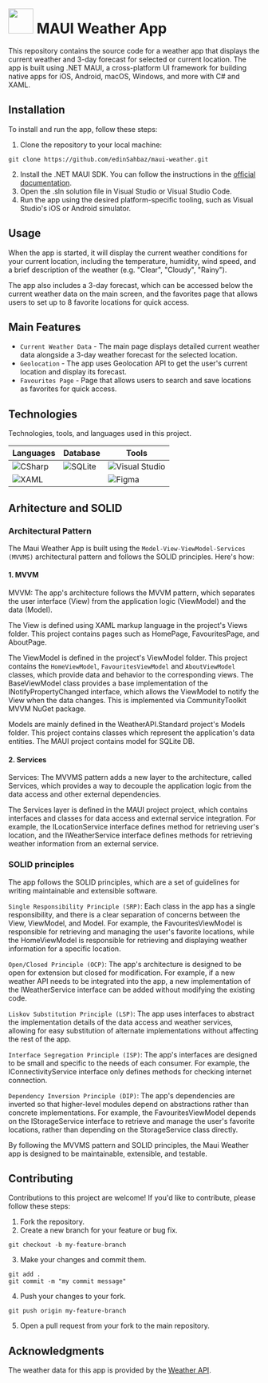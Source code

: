 # <img src="https://github.com/edinSahbaz/maui-weather/assets/47791892/97b74a60-96f9-42dc-bfa3-2b8d69b0c461" height="50px" /> MAUI Weather App

This repository contains the source code for a weather app that displays the current weather and 3-day forecast for selected or current location. The app is built using .NET MAUI, a cross-platform UI framework for building native apps for iOS, Android, macOS, Windows, and more with C# and XAML.

## Installation
To install and run the app, follow these steps:
1. Clone the repository to your local machine:
``` 
git clone https://github.com/edinSahbaz/maui-weather.git
```
2. Install the .NET MAUI SDK. You can follow the instructions in the [official documentation](https://docs.microsoft.com/en-us/dotnet/maui/get-started/installation).
3. Open the .sln solution file in Visual Studio or Visual Studio Code.
4. Run the app using the desired platform-specific tooling, such as Visual Studio's iOS or Android simulator.

## Usage
When the app is started, it will display the current weather conditions for your current location, including the temperature, humidity, wind speed, and a brief description of the weather (e.g. "Clear", "Cloudy", "Rainy"). 

The app also includes a 3-day forecast, which can be accessed below the current weather data on the main screen, and the favorites page that allows users to set up to 8 favorite locations for quick access.

## Main Features
* `Current Weather Data` - The main page displays detailed current weather data alongside a 3-day weather forecast for the selected location.
* `Geolocation` - The app uses Geolocation API to get the user's current location and display its forecast.
* `Favourites Page` - Page that allows users to search and save locations as favorites for quick access.

## Technologies

Technologies, tools, and languages used in this project.

| Languages | Database | Tools | 
| --- | --- | --- | 
| ![CSharp](https://a11ybadges.com/badge?logo=csharp) | ![SQLite](https://a11ybadges.com/badge?logo=sqlite) | ![Visual Studio](https://a11ybadges.com/badge?logo=visualstudio) |
| ![XAML](https://a11ybadges.com/badge?logo=xaml) |  | ![Figma](https://a11ybadges.com/badge?logo=figma) |

## Arhitecture and SOLID

### Architectural Pattern
The Maui Weather App is built using the `Model-View-ViewModel-Services (MVVMS)` architectural pattern and follows the SOLID principles. Here's how:

#### 1. MVVM

MVVM: The app's architecture follows the MVVM pattern, which separates the user interface (View) from the application logic (ViewModel) and the data (Model).

The View is defined using XAML markup language in the project's Views folder. This project contains pages such as HomePage, FavouritesPage, and AboutPage.

The ViewModel is defined in the  project's ViewModel folder. This project contains the `HomeViewModel`, `FavouritesViewModel` and `AboutViewModel` classes, which provide data and behavior to the corresponding views. The BaseViewModel class provides a base implementation of the INotifyPropertyChanged interface, which allows the ViewModel to notify the View when the data changes. This is implemented via CommunityToolkit MVVM NuGet package.

Models are mainly defined in the WeatherAPI.Standard project's Models folder. This project contains classes which represent the application's data entities. The MAUI project contains model for SQLite DB.

#### 2. Services
Services: The MVVMS pattern adds a new layer to the architecture, called Services, which provides a way to decouple the application logic from the data access and other external dependencies.

The Services layer is defined in the MAUI project project, which contains interfaces and classes for data access and external service integration. For example, the ILocationService interface defines method for retrieving user's location, and the IWeatherService interface defines methods for retrieving weather information from an external service.

### SOLID principles

The app follows the SOLID principles, which are a set of guidelines for writing maintainable and extensible software.

`Single Responsibility Principle (SRP)`: Each class in the app has a single responsibility, and there is a clear separation of concerns between the View, ViewModel, and Model. For example, the FavouritesViewModel is responsible for retrieving and managing the user's favorite locations, while the HomeViewModel is responsible for retrieving and displaying weather information for a specific location.

`Open/Closed Principle (OCP)`: The app's architecture is designed to be open for extension but closed for modification. For example, if a new weather API needs to be integrated into the app, a new implementation of the IWeatherService interface can be added without modifying the existing code.

`Liskov Substitution Principle (LSP)`: The app uses interfaces to abstract the implementation details of the data access and weather services, allowing for easy substitution of alternate implementations without affecting the rest of the app.

`Interface Segregation Principle (ISP)`: The app's interfaces are designed to be small and specific to the needs of each consumer. For example, the IConnectivityService interface only defines methods for checking internet connection.

`Dependency Inversion Principle (DIP)`: The app's dependencies are inverted so that higher-level modules depend on abstractions rather than concrete implementations. For example, the FavouritesViewModel depends on the IStorageService interface to retrieve and manage the user's favorite locations, rather than depending on the StorageService class directly.

By following the MVVMS pattern and SOLID principles, the Maui Weather app is designed to be maintainable, extensible, and testable.

## Contributing
Contributions to this project are welcome! If you'd like to contribute, please follow these steps:
1. Fork the repository.
2. Create a new branch for your feature or bug fix.
```
git checkout -b my-feature-branch
```
3. Make your changes and commit them.
```
git add .
git commit -m "my commit message"
```
4. Push your changes to your fork.
```
git push origin my-feature-branch
```
5. Open a pull request from your fork to the main repository.

## Acknowledgments
The weather data for this app is provided by the [Weather API](https://www.weatherapi.com/).
